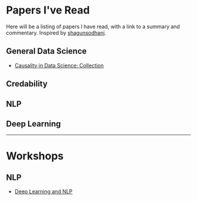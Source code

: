 # Papers I've Read

Here will be a listing of papers I have read, with a link to a summary and commentary. Inspired by [shagunsodhani](https://github.com/shagunsodhani/papers-I-read/).

## General Data Science

* [Causality in Data Science: Collection](https://medium.com/@akelleh/causal-data-science-721ed63a4027)

## Credability

## NLP

## Deep Learning

----

# Workshops

## NLP

* [Deep Learning and NLP](https://github.com/rouseguy/europython2016_dl-nlp)

